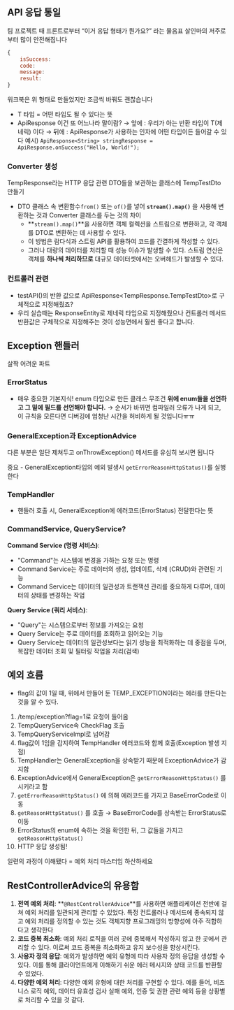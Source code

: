 ## API 응답 통일

팀 프로젝트 때 프론트로부터 “이거 응답 형태가 뭔가요?” 라는 물음표 살인마의 저주로부터 많이 안전해집니다

```jsx
{
	isSuccess:
	code:
	message:
	result:
}
```

워크북은 위 형태로 만들었지만 조금씩 바꿔도 괜찮습니다

- T 타입 = 어떤 타입도 될 수 있다는 뜻
- <T> ApiResponse<T> 이건 또 어느나라 말이람?
→ 앞에 <T>:  우리가 아는 반환 타입이 T(제네릭) 이다
→ 뒤에 <T>: ApiResponse가 사용하는 인자에 어떤 타입이든 들어갈 수 있다 
예시) `ApiResponse<String> stringResponse = ApiResponse.onSuccess("Hello, World!");`

### Converter 생성

TempResponse라는 HTTP 응답 관련 DTO들을 보관하는 클래스에 TempTestDto 만들기

- DTO 클래스 속 변환함수`from()` 또는 `of()`를 넣어 **`stream().map()`** 을 사용해 변환하는 것과 Converter 클래스를 두는 것의 차이
    - **`stream().map()`**을 사용하면 객체 컬렉션을 스트림으로 변환하고, 각 객체를 DTO로 변환하는 데 사용할 수 있다.
    - 이 방법은 람다식과 스트림 API를 활용하여 코드를 간결하게 작성할 수 있다.
    - 그러나 대량의 데이터를 처리할 때 성능 이슈가 발생할 수 있다. 스트림 연산은 객체를 **하나씩 처리하므로** 대규모 데이터셋에서는 오버헤드가 발생할 수 있다.

### 컨트롤러 관련

- testAPI()의 반환 값으로 ApiResponse<TempResponse.TempTestDto>로 구체적으로 지정해줬죠?
- 우리 실습때는 ResponseEntity로 제네릭 타입으로 지정해줬으나 컨트롤러 메서드 반환값은 구체적으로 지정해주는 것이 성능면에서 훨씬 좋다고 합니다.

## Exception 핸들러

살짝 어려운 파트

### ErrorStatus

- 매우 중요한 기본지식!
enum 타입으로 만든 클래스 무조건 **위에 enum들을 선언하고 그 밑에 필드를 선언해야 합니다.**  → 순서가 바뀌면 컴파일러 오류가 나게 되고, 이 규칙을 모른다면 디버깅에 엄청난 시간을 허비하게 될 것입니다ㅠㅠ

### GeneralException과 ExceptionAdvice

다른 부분은 일단 제쳐두고 onThrowException() 메서드를 유심히 보시면 됩니다

중요 - GeneralException타입의 예외 발생시 `getErrorReasonHttpStatus()`를 실행한다

### TempHandler

- 핸들러 호출 시, GeneralException에 에러코드(ErrorStatus) 전달한다는 뜻

### CommandService, QueryService?

**Command Service (명령 서비스)**:

- "Command"는 시스템에 변경을 가하는 요청 또는 명령
- Command Service는 주로 데이터의 생성, 업데이트, 삭제 (CRUD)와 관련된 기능
- Command Service는 데이터의 일관성과 트랜잭션 관리를 중요하게 다루며, 데이터의 상태를 변경하는 작업

**Query Service (쿼리 서비스)**:

- "Query"는 시스템으로부터 정보를 가져오는 요청
- Query Service는 주로 데이터를 조회하고 읽어오는 기능
- Query Service는 데이터의 일관성보다는 읽기 성능을 최적화하는 데 중점을 두며, 복잡한 데이터 조회 및 필터링 작업을 처리(검색)

## 예외 흐름

- flag의 값이 1일 때, 위에서 만들어 둔 TEMP_EXCEPTION이라는 에러를 만든다는 것을 알 수 있다.

1. /temp/exception?flag=1로 요청이 들어옴
2. TempQueryService속 CheckFlag 호출
3. TempQueryServiceImpl로 넘어감 
4. flag값이 1임을 감지하여 TempHandler 에러코드와 함께 호출(Exception 발생 지점)
5. TempHandler는 GeneralException을 상속받기 때문에 ExceptionAdvice가 감지함
6. ExceptionAdvice에서 GeneralException은 `getErrorReasonHttpStatus()` 를 시키라고 함
7. `getErrorReasonHttpStatus()` 에 의해 에러코드를 가지고 BaseErrorCode로 이동
8. `getReasonHttpStatus()` 를 호출 → BaseErrorCode를 상속받는 ErrorStatus로 이동
9. ErrorStatus의 enum에 속하는 것을 확인한 뒤, 그 값들을 가지고 `getReasonHttpStatus()`
10. HTTP 응답 생성됨!

일련의 과정이 이해됐다 = 예외 처리 마스터임 하산하세요

## RestControllerAdvice의 유용함

1. **전역 예외 처리**: **`@RestControllerAdvice`**를 사용하면 애플리케이션 전반에 걸쳐 예외 처리를 일관되게 관리할 수 있었다. 특정 컨트롤러나 메서드에 종속되지 않고 예외 처리를 정의할 수 있는 것도 객체지향 프로그래밍의 방향성에 아주 적합하다고 생각한다
2. **코드 중복 최소화**: 예외 처리 로직을 여러 곳에 중복해서 작성하지 않고 한 곳에서 관리할 수 있다. 이로써 코드 중복을 최소화하고 유지 보수성을 향상시킨다.
3. **사용자 정의 응답**: 예외가 발생하면 예외 유형에 따라 사용자 정의 응답을 생성할 수 있다. 이를 통해 클라이언트에게 이해하기 쉬운 에러 메시지와 상태 코드를 반환할 수 있었다.
4. **다양한 예외 처리**: 다양한 예외 유형에 대한 처리를 구현할 수 있다. 예를 들어, 비즈니스 로직 예외, 데이터 유효성 검사 실패 예외, 인증 및 권한 관련 예외 등을 상황별로 처리할 수 있을 것 같다.
